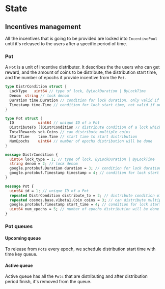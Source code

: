 <!--
order: 2
-->

# State

## Incentives management

All the incentives that is going to be provided are locked into `IncentivePool` until it's released to the users after a specific period of time.

### Pot

A `Pot` is a unit of incentive distributer. It describes the the users who can get reward, and the amount of coins to be distribute, the distribution start time, and the number of epochs it provide incentive from the `Pot`.

```go
type DistrCondition struct {
  LockType   uint64 // type of lock, ByLockDuration | ByLockTime
  Denom  string // lock denom
  Duration time.Duration // condition for lock duration, only valid if positive
  Timestamp time.Time // condition for lock start time, not valid if unset value
}

type Pot struct {
  ID           uint64 // unique ID of a Pot
  DistributeTo []DistrCondition // distribute condition of a lock which meet one of these conditions
  TotalRewards sdk.Coins // can distribute multiple coins
  StartTime    time.Time // start time to start distribution
  NumEpochs    uint64 // number of epochs distribution will be done 
}
```

```protobuf
message DistrCondition {
  uint64 lock_type = 1; // type of lock, ByLockDuration | ByLockTime
  string denom = 2; // lock denom
  google.protobuf.Duration duration = 3; // condition for lock duration, only valid if positive
  google.protobuf.Timestamp timestamp = 4; // condition for lock start time, not valid if unset value
}

message Pot {
  uint64 id = 1; // unique ID of a Pot
  repeated DistrCondition distribute_to = 2; // distribute condition of a lock which meet one of these conditions
  repeated cosmos.base.v1beta1.Coin coins = 3; // can distribute multiple coins
  google.protobuf.Timestamp start_time = 4; // condition for lock start time, not valid if unset value
  uint64 num_epochs = 5; // number of epochs distribution will be done 
}
```

### Pot queues

#### Upcoming queue

To release from `Pots` every epoch, we schedule distribution start time with time key queue.

#### Active queue

Active queue has all the `Pots` that are distributing and after distribution period finish, it's removed from the queue.

